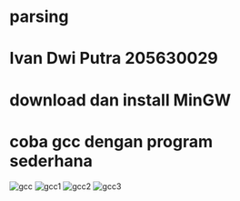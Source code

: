 # parsing
# Ivan Dwi Putra 205630029
# download dan install MinGW
# coba gcc dengan program sederhana
![gcc](https://user-images.githubusercontent.com/32188246/34319887-931b3062-e81f-11e7-8980-955932ad3fbf.JPG)
![gcc1](https://user-images.githubusercontent.com/32188246/34319898-f58f3a22-e81f-11e7-96d2-bbfc459e1ccd.JPG)
![gcc2](https://user-images.githubusercontent.com/32188246/34319899-f5c5990a-e81f-11e7-9e0e-b7ebbf4c50c2.JPG)
![gcc3](https://user-images.githubusercontent.com/32188246/34319900-f5fa1db0-e81f-11e7-82cf-529755914b0b.JPG)
